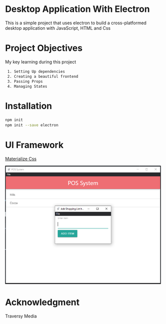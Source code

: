 # Desktop Application With Electron 

This is a simple project that uses electron to build a cross-platformed desktop application with JavaScript, HTML and Css


# Project Objectives
My key learning during this project

```objectives
 1. Setting Up dependencies
 2. Creating a beautiful frontend
 3. Passing Props
 4. Managing States
```

# Installation 

```bash
npm init 
npm init --save electron

```

# UI Framework

[Materialize Css](https://materializecss.com/)



<img src="mockup.PNG">

# Acknowledgment
Traversy Media
